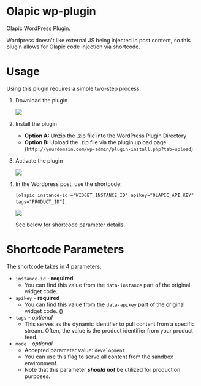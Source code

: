 # Olapic wp-plugin

Olapic WordPress Plugin. 

Wordpress doesn't like external JS being injected in post content, so this plugin allows for Olapic code injection via shortcode.

# Usage

Using this plugin requires a simple two-step process:

1. Download the plugin

	![](https://dl.dropboxusercontent.com/s/jnr6spwcpawmwy4/2016-05-18%20at%2010.53%20AM.png)

2. Install the plugin
	- **Option A:** Unzip the .zip file into the  WordPress Plugin Directory
	- **Option B:** Upload the .zip file via the plugin upload page (`http://yourdomain.com/wp-admin/plugin-install.php?tab=upload`)

3. Activate the plugin

	![](https://dl.dropboxusercontent.com/s/i2ppn1mew4ob5wu/2016-05-13%20at%2010.15%20AM%20%281%29.png)

4. In the Wordpress post, use the shortcode: 

	`[olapic instance-id ="WIDGET_INSTANCE_ID" apikey="OLAPIC_API_KEY" tags="PRODUCT_ID"]`. 

	![](https://dl.dropboxusercontent.com/s/dfmvlxrecf7ap8a/2016-05-17%20at%2011.16%20AM.png)

	See below for shortcode parameter details.

# Shortcode Parameters

The shortcode takes in 4 parameters:

* `instance-id` - **required**
	* You can find this value from the `data-instance` part of the original widget code.
* `apikey` - **required**
	* You can find this value from the `data-apikey` part of the original widget code. ()
* `tags` - *optional*
	* This serves as the dynamic identifier to pull content from a specific stream. Often, the value is the product identifier from your product feed.
* `mode` - *optional*
	* Accepted parameter value: `development`
	* You can use this flag to serve all content from the sandbox environment.
	* Note that this parameter ***should not*** be utilized for production purposes.